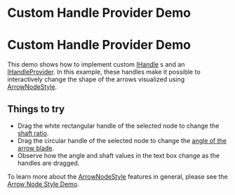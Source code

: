 <!--
 //////////////////////////////////////////////////////////////////////////////
 // @license
 // This file is part of yFiles for HTML 2.6.
 // Use is subject to license terms.
 //
 // Copyright (c) 2000-2024 by yWorks GmbH, Vor dem Kreuzberg 28,
 // 72070 Tuebingen, Germany. All rights reserved.
 //
 //////////////////////////////////////////////////////////////////////////////
-->
# Custom Handle Provider Demo

# Custom Handle Provider Demo

This demo shows how to implement custom [IHandle](https://docs.yworks.com/yfileshtml/#/api/IHandle) s and an [IHandleProvider](https://docs.yworks.com/yfileshtml/#/api/IHandleProvider). In this example, these handles make it possible to interactively change the shape of the arrows visualized using [ArrowNodeStyle](https://docs.yworks.com/yfileshtml/#/api/ArrowNodeStyle).

## Things to try

- Drag the white rectangular handle of the selected node to change the [shaft ratio](https://docs.yworks.com/yfileshtml/#/api/ArrowNodeStyle#shaftRatio).
- Drag the circular handle of the selected node to change the [angle of the arrow blade](https://docs.yworks.com/yfileshtml/#/api/ArrowNodeStyle#angle).
- Observe how the angle and shaft values in the text box change as the handles are dragged.

To learn more about the [ArrowNodeStyle](https://docs.yworks.com/yfileshtml/#/api/ArrowNodeStyle) features in general, please see the [Arrow Node Style Demo](../../style/arrow-node-style/).
